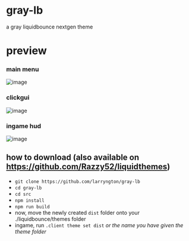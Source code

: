 # gray-lb
a gray liquidbounce nextgen theme

# preview
### main menu
![image](https://github.com/larryngton/gray-lb/assets/143325613/bb45fe8e-a635-49b6-97ac-f892ef9af322)

### clickgui
![image](https://github.com/larryngton/gray-lb/assets/143325613/b064a75f-3d96-4390-9d6d-4b0f4b48eee2)

### ingame hud
![image](https://github.com/larryngton/gray-lb/assets/143325613/8216d303-5cfd-48ad-b879-db012b4dea67)


## how to download (also available on https://github.com/Razzy52/liquidthemes)
  - `git clone https://github.com/larryngton/gray-lb`
  - `cd gray-lb`
  - `cd src`
  - `npm install`
  - `npm run build`
- now, move the newly created `dist` folder onto your ./liquidbounce/themes folder
- ingame, run `.client theme set dist` *or the name you have given the theme folder*
